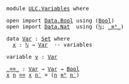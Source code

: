 <pre class="Agda">
<a id="14" class="Keyword">module</a> <a id="21" href="ULC.Variables.html" class="Module">ULC.Variables</a> <a id="35" class="Keyword">where</a>
  
<a id="44" class="Keyword">open</a> <a id="49" class="Keyword">import</a> <a id="56" href="Data.Bool.html" class="Module">Data.Bool</a> <a id="66" class="Keyword">using</a> <a id="72" class="Symbol">(</a><a id="73" href="Agda.Builtin.Bool.html#173" class="Datatype">Bool</a><a id="77" class="Symbol">)</a>
<a id="79" class="Keyword">open</a> <a id="84" class="Keyword">import</a> <a id="91" href="Data.Nat.html" class="Module">Data.Nat</a>  <a id="101" class="Keyword">using</a> <a id="107" class="Symbol">(</a><a id="108" href="Agda.Builtin.Nat.html#203" class="Datatype">ℕ</a><a id="109" class="Symbol">;</a> <a id="111" href="Data.Nat.Base.html#1289" class="Primitive Operator">_≡ᵇ_</a><a id="115" class="Symbol">)</a>

<a id="118" class="Keyword">data</a> <a id="Var"></a><a id="123" href="ULC.Variables.html#123" class="Datatype">Var</a> <a id="127" class="Symbol">:</a> <a id="129" href="Agda.Primitive.html#388" class="Primitive">Set</a> <a id="133" class="Keyword">where</a>
  <a id="Var.x"></a><a id="141" href="ULC.Variables.html#141" class="InductiveConstructor">x</a> <a id="143" class="Symbol">:</a> <a id="145" href="Agda.Builtin.Nat.html#203" class="Datatype">ℕ</a> <a id="147" class="Symbol">→</a> <a id="149" href="ULC.Variables.html#123" class="Datatype">Var</a>  <a id="154" class="Comment">-- variables</a>

<a id="168" class="Keyword">variable</a> <a id="177" href="ULC.Variables.html#177" class="Generalizable">v</a> <a id="179" class="Symbol">:</a> <a id="181" href="ULC.Variables.html#123" class="Datatype">Var</a>

<a id="_==_"></a><a id="186" href="ULC.Variables.html#186" class="Function Operator">_==_</a> <a id="191" class="Symbol">:</a> <a id="193" href="ULC.Variables.html#123" class="Datatype">Var</a> <a id="197" class="Symbol">→</a> <a id="199" href="ULC.Variables.html#123" class="Datatype">Var</a> <a id="203" class="Symbol">→</a> <a id="205" href="Agda.Builtin.Bool.html#173" class="Datatype">Bool</a>
<a id="210" href="ULC.Variables.html#141" class="InductiveConstructor">x</a> <a id="212" href="ULC.Variables.html#212" class="Bound">n</a> <a id="214" href="ULC.Variables.html#186" class="Function Operator">==</a> <a id="217" href="ULC.Variables.html#141" class="InductiveConstructor">x</a> <a id="219" href="ULC.Variables.html#219" class="Bound">n′</a> <a id="222" class="Symbol">=</a> <a id="224" class="Symbol">(</a><a id="225" href="ULC.Variables.html#212" class="Bound">n</a> <a id="227" href="Data.Nat.Base.html#1289" class="Primitive Operator">≡ᵇ</a> <a id="230" href="ULC.Variables.html#219" class="Bound">n′</a><a id="232" class="Symbol">)</a>
</pre>